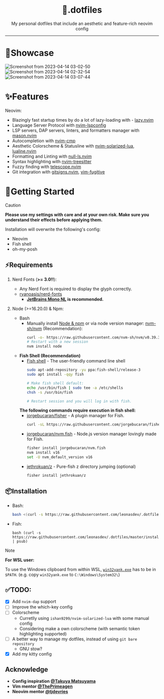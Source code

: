 <div align="center">
<h1>🔸.dotfiles</h1>
My personal dotfiles that include an aesthetic and feature-rich neovim config
</div>

---

# 💫Showcase
![Screenshot from 2023-04-14 03-02-50](https://user-images.githubusercontent.com/39915562/231865254-0917e7bc-12a2-40e9-9138-58da6e0d1d54.png)
![Screenshot from 2023-04-14 02-32-54](https://user-images.githubusercontent.com/39915562/231860282-b3aead77-8a03-4fe7-a9fd-6ab4d3c84977.png)
![Screenshot from 2023-04-14 03-07-44](https://user-images.githubusercontent.com/39915562/231859536-1a58c06b-00aa-4456-aa05-5b7f592c2861.png)

# ✨Features
Neovim:
- Blazingly fast startup times by do a lot of lazy-loading with - [lazy.nvim](https://github.com/folke/lazy.nvim)
- Language Server Protocol with [nvim-lspconfig](https://github.com/neovim/nvim-lspconfig)
- LSP servers, DAP servers, linters, and formatters manager with [mason.nvim](https://github.com/williamboman/mason.nvim)
- Autocompletion with [nvim-cmp](https://github.com/hrsh7th/nvim-cmp)
- Aesthetic Colorscheme & Statusline with [nvim-solarized-lua](https://github.com/ishan9299/nvim-solarized-lua), [lualine.nvim](https://github.com/nvim-lualine/lualine.nvim)
- Formatting and Linting with [null-ls.nvim](https://github.com/jose-elias-alvarez/null-ls.nvim)
- Syntax highlighting with [nvim-treesitter](https://github.com/nvim-treesitter/nvim-treesitter)
- Fuzzy finding with [telescope.nvim](https://github.com/nvim-telescope/telescope.nvim)
- Git integration with [gitsigns.nvim](https://github.com/lewis6991/gitsigns.nvim), [vim-fugitive](https://github.com/lewis6991/gitsigns.nvim)

# 🚀Getting Started
> [!CAUTION]
> **Please use my settings with care and at your own risk. Make sure you understand their effects before applying them.**

Installation will overwrite the following's config:
- Neovim
- Fish shell
- oh-my-posh

## ⚡️Requirements
1. Nerd Fonts (**>= 3.0!!**):
    - Any Nerd Font is required to display the glyph correctly.
    - [ryanoasis/nerd-fonts](https://github.com/ryanoasis/nerd-fonts)
        - **[JetBrains Mono NL](https://github.com/ryanoasis/nerd-fonts/tree/master/patched-fonts/JetBrainsMono/NoLigatures) is recommended.**

2. Node (>=16.20.0) & Npm:
    - Bash
      - Manually install [Node & npm](https://nodejs.org/) or via node version manager: [nvm-sh/nvm](https://github.com/nvm-sh/nvm) (Recommendation):
        ```bash
        curl -o- https://raw.githubusercontent.com/nvm-sh/nvm/v0.39.3/install.sh | bash
        # Restart with a new session
        nvm install node
        ```
    - **Fish Shell (Recommendation)**
      - [Fish shell](https://github.com/fish-shell/fish-shell) - The user-friendly command line shell
        ```bash
        sudo apt-add-repository -yu ppa:fish-shell/release-3
        sudo apt install -qqy fish

        # Make fish shell default:
        echo /usr/bin/fish | sudo tee -a /etc/shells
        chsh -s /usr/bin/fish

        # Restart session and you will log in with fish.
        ```
      **The following commands require execution in fish shell:**
      - [jorgebucaran/fisher](https://github.com/jorgebucaran/fisher) - A plugin manager for Fish.
        ```bash
        curl -sL https://raw.githubusercontent.com/jorgebucaran/fisher/main/functions/fisher.fish | source && fisher install jorgebucaran/fisher
        ```
      - [jorgebucaran/nvm.fish](https://github.com/jorgebucaran/nvm.fish) - Node.js version manager lovingly made for Fish.
        ```bash
        fisher install jorgebucaran/nvm.fish
        nvm install v16
        set -U nvm_default_version v16
        ```
      - [jethrokuan/z](https://github.com/jethrokuan/z) - Pure-fish z directory jumping (optional)
        ```bash
        fisher install jethrokuan/z
        ```

## 📦Installation
- Bash:
  ```bash
  bash <(curl -s https://raw.githubusercontent.com/leonasdev/.dotfiles/master/install.sh)
  ```
- Fish:
  ```fish
  bash (curl -s https://raw.githubusercontent.com/leonasdev/.dotfiles/master/install.sh | psub)
  ```
  
> [!NOTE]
> **For WSL user:**
> 
> To use the Windows clipboard from within WSL, [`win32yank.exe`](https://github.com/equalsraf/win32yank) has to be in `$PATH`. (e.g. copy `win32yank.exe` to `C:\Windows\System32\`)

</details>

## ✅TODO:
- [x] Add `nvim-dap` support
- [ ] Improve the which-key config
- [ ] Colorscheme
  - Curretlly using `ishan9299/nvim-solarized-lua` with some manual config
  - Considering make a own colorscheme (with semantic token highlighting supported)
- [ ] A better way to manage my dotfiles, instead of using `git bare repository`
  - GNU stow?
- [x] Add my kitty config

## Acknowledge
- **Config inspiration [@Takuya Matsuyama](https://github.com/craftzdog)**
- **Vim mentor [@ThePrimeagen](https://github.com/ThePrimeagen)**
- **Neovim mentor [@tjdevries](https://github.com/tjdevries)**
